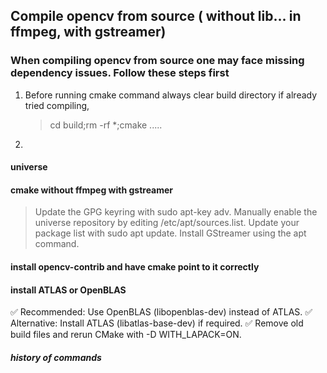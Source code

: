 ## Compile opencv from source ( without lib... in ffmpeg, with gstreamer)

### When compiling opencv from source one may face missing dependency issues. Follow these steps first 
1. Before running cmake command always clear build directory if already tried compiling, 
    > cd build;rm -rf *;cmake .....
2. 


#### universe


#### cmake without ffmpeg with gstreamer
>Update the GPG keyring with sudo apt-key adv.
Manually enable the universe repository by editing /etc/apt/sources.list.
Update your package list with sudo apt update.
Install GStreamer using the apt command.


#### install opencv-contrib and have cmake point to it correctly


#### install ATLAS or OpenBLAS

✅ Recommended: Use OpenBLAS (libopenblas-dev) instead of ATLAS.
✅ Alternative: Install ATLAS (libatlas-base-dev) if required.
✅ Remove old build files and rerun CMake with -D WITH_LAPACK=ON.

##### history of commands